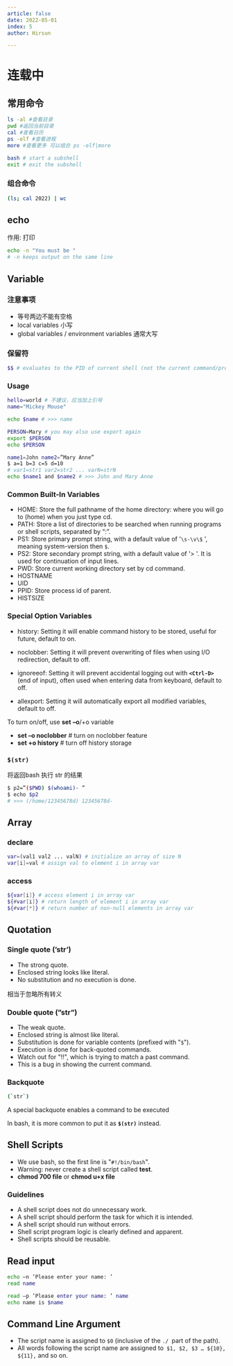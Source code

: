 ```yaml
---
article: false
date: 2022-05-01
index: 5
author: Hirsun

---
```


# 连载中

## 常用命令

```bash
ls -al #查看目录 
pwd #返回当前目录
cal #查看日历
ps -elf #查看进程
more #查看更多 可以组合 ps -elf|more

bash # start a subshell
exit # exit the subshell
```

### 组合命令

```bash
(ls; cal 2022) | wc
```

## echo

作用: 打印

```bash
echo -n "You must be "
# -n keeps output on the same line
```

## Variable

### 注意事项

- 等号两边不能有空格
- local variables 小写
- global variables / environment variables 通常大写

### 保留符

```bash
$$ # evaluates to the PID of current shell (not the current command/process)
```

### Usage

```bash
hello=world # 不建议，应当加上引号
name="Mickey Mouse"

echo $name # >>> name

PERSON=Mary # you may also use export again
export $PERSON
echo $PERSON

name1=John name2=”Mary Anne” 
$ a=1 b=3 c=5 d=10
# var1=str1 var2=str2 ... varN=strN
echo $name1 and $name2 # >>> John and Mary Anne
```

### Common Built-In Variables

- HOME: Store the full pathname of the home directory: where you will go to (home) when you just type cd. 
- PATH: Store a list of directories to be searched when running programs or shell scripts, separated by “:”. 
- PS1: Store primary prompt string, with a default value of '`\s-\v\$` ', meaning system-version then `$`. 
- PS2: Store secondary prompt string, with a default value of '> '. It is used for continuation of input lines. 
- PWD: Store current working directory set by cd command. 
- HOSTNAME
- UID
- PPID: Store process id of parent. 
- HISTSIZE

### Special Option Variables 

- history: Setting it will enable command history to be stored, useful for future, default to on. 

- noclobber: Setting it will prevent overwriting of files when using I/O redirection, default to off. 

- ignoreeof: Setting it will prevent accidental logging out with **`<Ctrl-D>`** (end of input), often used when entering data from keyboard, default to off. 

- allexport: Setting it will automatically export all modified variables, default to off. 

To turn on/off, use **set** **–o**/+o variable 

- **set –o noclobber** # turn on noclobber feature 
- **set +o history** # turn off history storage

### `$(str)`

将返回bash 执行 str 的结果

```bash
$ p2=”($PWD) $(whoami)- ”
$ echo $p2
# >>> (/home/12345678d) 12345678d-
```

## Array

### declare

```bash
var=(val1 val2 ... valN) # initialize an array of size N
var[i]=val # assign val to element i in array var
```

### access

```bash
${var[i]} # access element i in array var
${#var[i]} # return length of element i in array var
${#var[*]} # return number of non-null elements in array var
```

## Quotation

### Single quote (’str’) 

- The strong quote. 
- Enclosed string looks like literal. 
- No substitution and no execution is done. 

相当于忽略所有转义

### Double quote (”str”) 

- The weak quote. 
- Enclosed string is almost like literal. 
- Substitution is done for variable contents (prefixed with "`$`").
- Execution is done for back-quoted commands. 
- Watch out for "!!", which is trying to match a past command. 
- This is a bug in showing the current command. 

### Backquote

```bash
(`str`)
```

A special backquote enables a command to be executed 

In bash, it is more common to put it as **`$(str)`** instead. 

## Shell Scripts

- We use bash, so the first line is "`#!/bin/bash`". 
- Warning: never create a shell script called **test**. 
- **chmod 700 file** or **chmod u+x file** 

### Guidelines

- A shell script does not do unnecessary work. 
- A shell script should perform the task for which it is intended. 
- A shell script should run without errors. 
- Shell script program logic is clearly defined and apparent. 
- Shell scripts should be reusable. 

## Read input

```bash
echo –n ’Please enter your name: ’
read name

read –p ’Please enter your name: ’ name
echo name is $name
```

## Command Line Argument

- The script name is assigned to `$0` (inclusive of the `./ `part of the path). 
- All words following the script name are assigned to` $1, $2, $3 … ${10}, ${11},` and so on.

